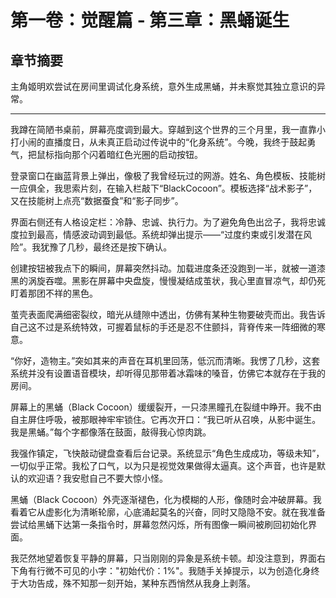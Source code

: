 # 第一卷：觉醒篇 - 第三章：黑蛹诞生

<!-- AI生成内容开始 -->
<!-- 模型: 示例模板 -->
<!-- Prompt版本: rewrite_hero v1.0 -->
<!-- 生成时间: 2024-12-XX -->
<!-- 状态: 初稿，需人工完善 -->

## 章节摘要
主角姬明欢尝试在房间里调试化身系统，意外生成黑蛹，并未察觉其独立意识的异常。

---

我蹲在简陋书桌前，屏幕亮度调到最大。穿越到这个世界的三个月里，我一直靠小打小闹的直播度日，从未真正启动过传说中的“化身系统”。今晚，我终于鼓起勇气，把鼠标指向那个闪着暗红色光圈的启动按钮。

登录窗口在幽蓝背景上弹出，像极了我曾经玩过的网游。姓名、角色模板、技能树一应俱全，我思索片刻，在输入栏敲下“BlackCocoon”。模板选择“战术影子”，又在技能树上点亮“数据蚕食”和“影子同步”。

界面右侧还有人格设定栏：冷静、忠诚、执行力。为了避免角色出岔子，我将忠诚度拉到最高，情感波动调到最低。系统却弹出提示——“过度约束或引发潜在风险”。我犹豫了几秒，最终还是按下确认。

创建按钮被我点下的瞬间，屏幕突然抖动。加载进度条还没跑到一半，就被一道漆黑的涡旋吞噬。黑影在屏幕中央盘旋，慢慢凝结成茧状，我心里直冒凉气，却仍死盯着那团不祥的黑色。

茧壳表面爬满细密裂纹，暗光从缝隙中透出，仿佛有某种生物要破壳而出。我告诉自己这不过是系统特效，可握着鼠标的手还是忍不住颤抖，背脊传来一阵细微的寒意。

“你好，造物主。”突如其来的声音在耳机里回荡，低沉而清晰。我愣了几秒，这套系统并没有设置语音模块，却听得见那带着冰霜味的嗓音，仿佛它本就存在于我的房间。

屏幕上的黑蛹（Black Cocoon）缓缓裂开，一只漆黑瞳孔在裂缝中睁开。我不由自主屏住呼吸，被那眼神牢牢锁住。它再次开口：“我已听从召唤，从影中诞生。我是黑蛹。”每个字都像落在鼓面，敲得我心惊肉跳。

我强作镇定，飞快敲动键盘查看后台记录。系统显示“角色生成成功，等级未知”，一切似乎正常。我松了口气，以为只是视觉效果做得太逼真。这个声音，也许是默认的欢迎语？我安慰自己不要大惊小怪。

黑蛹（Black Cocoon）外壳逐渐褪色，化为模糊的人形，像随时会冲破屏幕。我看着它从虚影化为清晰轮廓，心底涌起莫名的兴奋，同时又隐隐不安。就在我准备尝试给黑蛹下达第一条指令时，屏幕忽然闪烁，所有图像一瞬间被刷回初始化界面。

我茫然地望着恢复平静的屏幕，只当刚刚的异象是系统卡顿。却没注意到，界面右下角有行微不可见的小字："初始代价：1%"。我随手关掉提示，以为创造化身终于大功告成，殊不知那一刻开始，某种东西悄然从我身上剥落。

